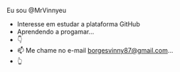   Eu sou @MrVinnyeu
- Interesse em estudar a plataforma GitHub
- Aprendendo a progamar...
- 👇
- 📫 Me chame no e-mail borgesvinny87@gmail.com...
- 👆
  

<!---
MrVinnyeu/MrVinnyeu is a ✨ special ✨ repository because its `README.md` (this file) appears on your GitHub profile.
You can click the Preview link to take a look at your changes.
--->
